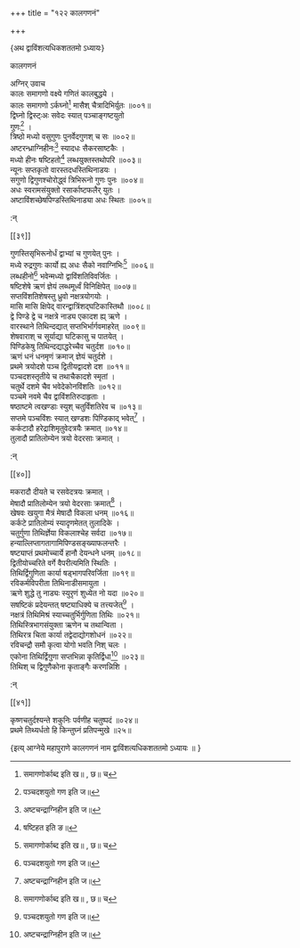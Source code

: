 +++
title = "१२२ कालगणनं"

+++

\{अथ द्वाविंशत्यधिकशततमो ऽध्यायः\}

कालगणनं  
    
अग्निर् उवाच  
कालः समागणो वक्ष्ये गणितं कालबुद्धये ।  
कालः समागणो ऽर्कघ्नो[^१] मासैश् चैत्रादिभिर्युतः   ॥००१॥  
द्विघ्नो द्विस्ट्ःअः सवेदः स्यात् पञ्चाङ्गष्टयुतो  
गुणः[^२] ।  
त्रिष्ठो मध्यो वसुगुणः पुनर्वेदगुणश् च सः   ॥००२॥  
अष्टरन्ध्राग्निहीनः[^३] स्यादधः सैकरसाष्टकैः   ।  
मध्यो हीनः षष्टिहतो[^४] लब्धयुक्तस्तथोपरि ॥००३॥  
न्यूनः सप्तकृतो वारस्तदधस्तिथिनाडयः ।  
सगुणो द्विगुणश्चोरोद्ध्वं त्रिभिरूनो गुणः पुनः   ॥००४॥  
अधः स्वरामसंयुक्तो रसार्काष्टफलैर् युतः   ।  
अष्टाविंशच्छेषपिण्डस्तिथिनाड्या अधः स्थितः   ॥००५॥  
    
:न्  
    
[^१]: समागणोर्काब्द इति ख॥ , छ॥ च  
    
[^२]: पञ्चदशयुतो गण इति ज॥  
    
[^३]: अष्टचन्द्राग्निहीन इति ज॥  
    
[^४]: षष्टिहत इति ङ॥  

[[३९]]
    
गुणस्तिसृभिरूनोर्धं द्वाभ्यां च गुणयेत् पुनः   ।  
मध्ये रुद्रगुणः कार्यो ह्य् अधः सैको नवाग्निभिः[^१]   ॥००६॥  
लब्धहीनो[^२] भवेन्मध्यो द्वाविंशतिविवर्जितः ।  
षष्टिशेषे ऋणं ज्ञेयं लब्धमूर्ध्वं विनिक्षिपेत्   ॥००७॥  
सप्तविंशतिशेषस्तु ध्रुवो नक्षत्रयोगयोः ।  
मासि मासि क्षिपेद् वारन्द्वात्रिंशद्घटिकास्तिथौ   ॥००८॥  
द्वे पिण्डे द्वे च नक्षत्रे नाड्य एकादश ह्य् ऋणे   ।  
वारस्थाने तिथिन्दद्यात् सप्तभिर्भार्गवमाहरेत् ॥००९॥  
शेषवाराश् च सूर्याद्या घटिकासु च पातयेत् ।  
पिण्डिकेषु तिथिन्दद्याद्धरेच्चैव चतुर्दश ॥०१०॥  
ऋणं धनं धनमृणं क्रमाज् ज्ञेयं चतुर्दशे   ।  
प्रथमे त्रयोदशे पञ्च द्वितीयद्वादशे दश ॥०११॥  
पञ्चदशस्तृतीये च तथाचैकादशे स्मृतां ।  
चतुर्थे दशमे चैव भवेदेकोनविंशतिः ॥०१२॥  
पञ्चमे नवमे चैव द्वाविंशतिरुदाहृताः ।  
षष्ठाष्टमे त्वखण्डाः स्युश् चतुर्विंशतिरेव च   ॥०१३॥  
सप्तमे पञ्चविंशः स्यात् खण्डशः पिण्डिकाद् भवेत्[^३]   ।  
कर्कटादौ हरेद्राशिमृतुवेदत्रयैः क्रमात् ॥०१४॥  
तुलादौ प्रातिलोम्येन त्रयो वेदरसाः क्रमात् ।  
    
:न्  
    
[^१]: सैकेन सप्तकैर् इति ख॥ , ग॥ च  
    
[^२]: ऋतुहीन इति ङ॥  
    
[^३]: खण्डकः पिण्डकाद्भवेदिति ख॥ , ग॥ , घ॥ , ङ॥ , छ॥ , ज॥  
च  

[[४०]]
    
मकरादौ दीयते च रसवेदत्रयः क्रमात् ।  
मेषादौ प्रातिलोम्येन त्रयो वेदरसाः क्रमात्[^१] ।  
खेषवः खयुगा मैत्रं मेषादौ विकला धनम्   ॥०१६॥  
कर्कटे प्रातिलोम्यं स्यादृणमेतत् तुलादिके ।  
चतुर्गुणा तिथिर्ज्ञेया विकलाश्चेह सर्वदा ॥०१७॥  
हन्याल्लिप्तागतागामिपिण्डसङ्ख्याफलन्तरैः ।  
षष्ट्याप्तं प्रथमोच्चार्ये हानौ देयन्धने धनम्   ॥०१८॥  
द्वितीयोच्चरिते वर्गे वैपरीत्यमिति स्थितिः ।  
तिथिर्द्विगुणिता कार्या षड्भागपरिवर्जिता ॥०१९॥  
रविकर्मविपरीता तिथिनाडीसमायुता ।  
ऋणे शुद्धे तु नाड्यः स्युरृणं शुध्येत नो यदा   ॥०२०॥  
सषष्टिकं प्रदेयन्तत् षष्ट्याधिक्ये च तत्त्यजेत्[^२]   ।  
नक्षत्रं तिथिमिश्रं स्याच्चतुर्भिर्गुणिता तिथिः   ॥०२१॥  
तिथिस्त्रिभागसंयुक्ता ऋणेन च तथान्विता ।  
तिथिरत्र चिता कार्या तद्वेदाद्योगशोधनं ॥०२२॥  
रविचन्द्रौ समौ कृत्वा योगो भवति निश् चलः ।  
एकोना तिथिर्द्विगुणा सप्तभिन्ना कृतिर्द्विधा[^३] ॥०२३॥  
तिथिश् च द्विगुणैकोना कृताङ्गैः करणन्निशि   ।  
    
:न्  
    
[^१]: मकरादौ इत्य् आदिः, वेदरसाः क्रमादित्यन्तः पाठः छ॥  
पुस्तके नास्ति  
    
[^२]: सन्त्यजेदिति घ॥  
    
[^३]: सप्तभिन्ना गतिर्द्विधेति ख॥ । सप्तच्छिन्ना कृतिर्द्विधेति घ॥ , ज॥ च  

[[४१]]
    
कृष्णचतुर्दश्यन्ते शकुनिः पर्वणीह चतुष्पदं   ॥०२४॥  
प्रथमे तिथ्यर्धतो हि किन्तुघ्नं प्रतिपन्मुखे ॥२५॥  
    
\{इत्य् आग्नेये महापुराणे कालगणनं नाम द्वाविंशत्यधिकशततमो ऽध्यायः ॥  }
    